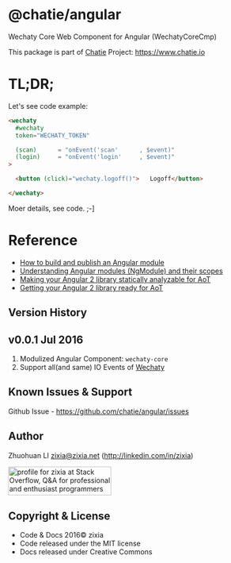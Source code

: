 # @chatie/angular

Wechaty Core Web Component for Angular (WechatyCoreCmp)

This package is part of [Chatie](https://github.com/chatie) Project: https://www.chatie.io

# TL;DR;

Let's see code example:

```html
<wechaty
  #wechaty
  token="WECHATY_TOKEN"

  (scan)      = "onEvent('scan'      , $event)"
  (login)     = "onEvent('login'     , $event)"
>

  <button (click)="wechaty.logoff()">   Logoff</button>

</wechaty>
```

Moer details, see code. ;-]

# Reference

* [How to build and publish an Angular module](https://medium.com/@cyrilletuzi/how-to-build-and-publish-an-angular-module-7ad19c0b4464)
* [Understanding Angular modules (NgModule) and their scopes](https://medium.com/@cyrilletuzi/understanding-angular-modules-ngmodule-and-their-scopes-81e4ed6f7407)
* [Making your Angular 2 library statically analyzable for AoT](https://medium.com/@isaacplmann/making-your-angular-2-library-statically-analyzable-for-aot-e1c6f3ebedd5)
* [Getting your Angular 2 library ready for AoT](https://medium.com/@isaacplmann/getting-your-angular-2-library-ready-for-aot-90d1347bcad)

Version History
-----------------

## v0.0.1 Jul 2016

1. Modulized Angular Component: `wechaty-core`
1. Support all(and same) IO Events of [Wechaty](https://github.com/chatie/wechaty)

Known Issues & Support
-----------------
Github Issue - https://github.com/chatie/angular/issues

Author
-----------------
Zhuohuan LI <zixia@zixia.net> (http://linkedin.com/in/zixia)

<a href="http://stackoverflow.com/users/1123955/zixia">
  <img src="http://stackoverflow.com/users/flair/1123955.png" width="208" height="58" alt="profile for zixia at Stack Overflow, Q&amp;A for professional and enthusiast programmers" title="profile for zixia at Stack Overflow, Q&amp;A for professional and enthusiast programmers">
</a>

Copyright & License
-------------------
* Code & Docs 2016© zixia
* Code released under the MIT license
* Docs released under Creative Commons
